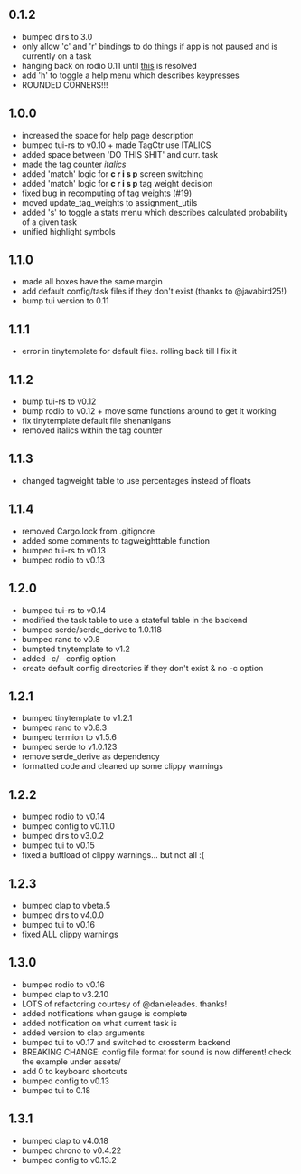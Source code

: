 ## 0.1.2
* bumped dirs to 3.0
* only allow 'c' and 'r' bindings to do things if app is not paused and is currently on a task
* hanging back on rodio 0.11 until [this](https://github.com/RustAudio/rodio/issues/290) is resolved
* add 'h' to toggle a help menu which describes keypresses
* ROUNDED CORNERS!!!

## 1.0.0
* increased the space for help page description
* bumped tui-rs to v0.10 + made TagCtr use ITALICS
* added space between 'DO THIS SHIT' and curr. task
* made the tag counter *italics*
* added 'match' logic for **c r i s p** screen switching
* added 'match' logic for **c r i s p** tag weight decision 
* fixed bug in recomputing of tag weights (#19)
* moved update_tag_weights to assignment_utils
* added 's' to toggle a stats menu which describes calculated probability of a given task
* unified highlight symbols

## 1.1.0
* made all boxes have the same margin
* add default config/task files if they don't exist (thanks to @javabird25!)
* bump tui version to 0.11

## 1.1.1
* error in tinytemplate for default files. rolling back till I fix it

## 1.1.2
* bump tui-rs to v0.12
* bump rodio to v0.12 + move some functions around to get it working
* fix tinytemplate default file shenanigans
* removed italics within the tag counter

## 1.1.3
* changed tagweight table to use percentages instead of floats

## 1.1.4
* removed Cargo.lock from .gitignore
* added some comments to tagweighttable function
* bumped tui-rs to v0.13
* bumped rodio to v0.13

## 1.2.0
* bumped tui-rs to v0.14
* modified the task table to use a stateful table in the backend
* bumped serde/serde_derive to 1.0.118
* bumped rand to v0.8
* bumpted tinytemplate to v1.2
* added -c/--config option
* create default config directories if they don't exist & no -c option

## 1.2.1
* bumped tinytemplate to v1.2.1
* bumped rand to v0.8.3
* bumped termion to v1.5.6
* bumped serde to v1.0.123
* remove serde_derive as dependency 
* formatted code and cleaned up some clippy warnings

## 1.2.2
* bumped rodio to v0.14
* bumped config to v0.11.0
* bumped dirs to v3.0.2
* bumped tui to v0.15
* fixed a buttload of clippy warnings... but not all :(

## 1.2.3
* bumped clap to vbeta.5
* bumped dirs to v4.0.0
* bumped tui to v0.16
* fixed ALL clippy warnings

## 1.3.0
* bumped rodio to v0.16
* bumped clap to v3.2.10
* LOTS of refactoring courtesy of @danieleades. thanks!
* added notifications when gauge is complete
* added notification on what current task is
* added version to clap arguments
* bumped tui to v0.17 and switched to crossterm backend
* BREAKING CHANGE: config file format for sound is now different! check the example under assets/
* add 0 to keyboard shortcuts
* bumped config to v0.13
* bumped tui to 0.18

## 1.3.1
* bumped clap to v4.0.18
* bumped chrono to v0.4.22
* bumped config to v0.13.2
